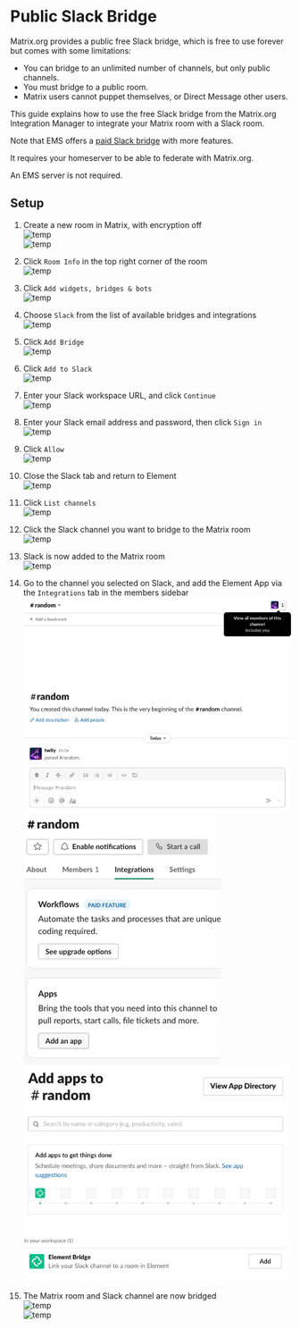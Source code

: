 # Public Slack Bridge

Matrix.org provides a public free Slack bridge, which is free to use forever but comes with some limitations:

- You can bridge to an unlimited number of channels, but only public channels.
- You must bridge to a public room.
- Matrix users cannot puppet themselves, or Direct Message other users.

This guide explains how to use the free Slack bridge from the Matrix.org Integration Manager to integrate your Matrix room with a Slack room.

Note that EMS offers a [paid Slack bridge](./ems-Slack-Bridge.md) with more features.

It requires your homeserver to be able to federate with Matrix.org.

An EMS server is not required.

## Setup

1. Create a new room in Matrix, with encryption off  
![temp](/images/Screen%20Shot%202020-10-27%20at%2011.12.35%20AM.png)  
![temp](/images/Screen%20Shot%202020-10-27%20at%2011.12.48%20AM.png)

1. Click `Room Info` in the top right corner of the room  
![temp](/images/Screen%20Shot%202020-10-27%20at%2011.13.57%20AM.png)

1. Click `Add widgets, bridges & bots`  
![temp](/images/Screen%20Shot%202020-10-27%20at%2011.14.55%20AM.png)

1. Choose `Slack` from the list of available bridges and integrations  
![temp](/images/Screen%20Shot%202020-10-27%20at%2011.15.37%20AM.png)

1. Click `Add Bridge`  
![temp](/images/Screen%20Shot%202020-10-27%20at%2011.16.21%20AM.png)

1. Click `Add to Slack`  
![temp](/images/Screen%20Shot%202020-10-27%20at%2011.17.07%20AM.png)

1. Enter your Slack workspace URL, and click `Continue`  
![temp](/images/Screen%20Shot%202020-10-27%20at%2011.18.22%20AM.png)

1. Enter your Slack email address and password, then click `Sign in`  
![temp](/images/Screen%20Shot%202020-10-27%20at%2011.19.10%20AM.png)

1. Click `Allow`  
![temp](/images/Screen%20Shot%202020-10-27%20at%2011.21.07%20AM.png)

1. Close the Slack tab and return to Element  
![temp](/images/Screen%20Shot%202020-10-27%20at%2011.21.48%20AM.png)

1. Click `List channels`  
![temp](/images/Screen%20Shot%202020-10-27%20at%2011.23.00%20AM.png)

1. Click the Slack channel you want to bridge to the Matrix room  
![temp](/images/Screen%20Shot%202020-10-27%20at%2011.23.42%20AM.png)

1. Slack is now added to the Matrix room  
![temp](/images/Screen%20Shot%202020-10-27%20at%204.51.41%20PM.png)

1. Go to the channel you selected on Slack, and add the Element App via the `Integrations` tab in the members sidebar  
![temp](/images/Screen%20Shot%202022-01-25%20at%203.06.48%20PM.png)  
![temp](/images/Screen%20Shot%202022-01-25%20at%203.06.59%20PM.png)  
![temp](/images/Screen%20Shot%202022-01-25%20at%203.07.06%20PM.png)

1. The Matrix room and Slack channel are now bridged  
![temp](/images/Screen%20Shot%202020-10-27%20at%204.57.34%20PM.png)  
![temp](/images/Screen%20Shot%202020-10-27%20at%204.57.48%20PM.png)
